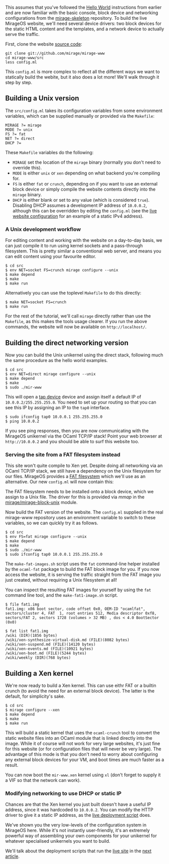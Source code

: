 This assumes that you've followed the [Hello World](/wiki/hello-world)
instructions from earlier and are now familiar with the basic console, block
device and networking configurations from the
[mirage-skeleton](https://github.com/mirage/mirage-skeleton) repository.  To
build the live MirageOS website, we'll need several device drivers: two block
devices for the static HTML content and the templates, and a network device to
actually serve the traffic.

First, clone the website [source code](https://github.com/mirage/mirage-www):

```
git clone git://github.com/mirage/mirage-www
cd mirage-www/src
less config.ml
```

This `config.ml` is more complex to reflect all the different ways we want
to statically build the webite, but it also does a lot more!  We'll walk through it step by step.

## Building a Unix version

The `src/config.ml` takes its configuration variables from some environment variables,
which can be supplied manually or provided via the `Makefile`:

```
MIRAGE ?= mirage
MODE ?= unix
FS ?= fat
NET ?= direct
DHCP ?=

```

These `Makefile` variables do the following:

* `MIRAGE` set the location of the `mirage` binary (normally you
  don't need to override this).
* `MODE` is either `unix` or `xen` depending on what backend you're compiling for.
* `FS` is either `fat` or `crunch`, depending on if you want to use an external block device or simply compile the website contents directly into the `mirage` binary.
* `DHCP` is either blank or set to any value (which is considered `true`). Disabling DHCP assumes a development IP address of `10.0.0.2`, although this can be overridden by editing the `config.ml` (see the [live website configuration](https://github.com/mirage/mirage-www/blob/master/.travis-www.ml) for an example of a static IPv4 address).

### A Unix development workflow

For editing content and working with the website on a day-to-day basis, we can
just compile it to run using kernel sockets and a pass-through filesystem.  This
is pretty similar a conventional web server, and means you can edit content
using your favourite editor.

```
$ cd src
$ env NET=socket FS=crunch mirage configure --unix
$ make depend
$ make
$ make run
```

Alternatively you can use the toplevel `Makefile` to do this directly:

```
$ make NET=socket FS=crunch
$ make run
```

For the rest of the tutorial, we'll call `mirage` directly rather than use the
`Makefile`, as this makes the tools usage clearer.  If you run the above
commands, the website will now be available on `http://localhost/`.

## Building the direct networking version

Now you can build the Unix unikernel using the direct stack, following much the same procedure
as the hello world examples.

```
$ cd src
$ env NET=direct mirage configure --unix
$ make depend
$ make
$ sudo ./mir-www
```

This will open a [tap device](http://en.wikipedia.org/wiki/TUN/TAP) device and
assign itself a default IP of `10.0.0.2/255.255.255.0`.  You need to set up your
routing so that you can see this IP by assigning an IP to the `tap0` interface.

```
$ sudo ifconfig tap0 10.0.0.1 255.255.255.0
$ ping 10.0.0.2
```

If you see ping responses, then you are now communicating with the MirageOS
unikernel via the OCaml TCP/IP stack!  Point your web browser at `http://10.0.0.2`
and you should be able to surf this website too.

### Serving the site from a FAT filesystem instead

This site won't quite compile to Xen yet.  Despite doing all networking via an
OCaml TCP/IP stack, we still have a dependency on the Unix filesystem for our
files.  MirageOS provides a [FAT filesystem](http://github.com/mirage/ocaml-fat)
which we'll use as an alternative.  Our new `config.ml` will now contain this:

The FAT filesystem needs to be installed onto a block device, which we assign
to a Unix file.  The driver for this is provided via *mmap* in the
[mirage/mirage-block-unix](https://github.com/mirage/mirage-block-unix) module.

Now build the FAT version of the website.  The `config.ml` supplied in the real
mirage-www repository uses an environment variable to switch to these
variables, so we can quickly try it as follows.

```
$ cd src
$ env FS=fat mirage configure --unix
$ make depend
$ make
$ sudo ./mir-www
$ sudo ifconfig tap0 10.0.0.1 255.255.255.0
```

The `make-fat-images.sh` script uses the `fat` command-line helper installed
by the `ocaml-fat` package to build the FAT block image for you.
If you now access the website, it is serving the traffic straight from the
FAT image you just created, without requiring a Unix filesystem at all!

You can inspect the resulting FAT images for yourself by using the `fat`
command line tool, and the `make-fat1-image.sh` script.

```
$ file fat1.img
fat1.img: x86 boot sector, code offset 0x0, OEM-ID "ocamlfat",
sectors/cluster 4, FAT  1, root entries 512, Media descriptor 0xf8,
sectors/FAT 2, sectors 1728 (volumes > 32 MB) , dos < 4.0 BootSector (0x0)

$ fat list fat1.img
/wiki (DIR)(1856 bytes)
/wiki/xen-synthesize-virtual-disk.md (FILE)(8082 bytes)
/wiki/xen-suspend.md (FILE)(14120 bytes)
/wiki/xen-events.md (FILE)(10921 bytes)
/wiki/xen-boot.md (FILE)(5244 bytes)
/wiki/weekly (DIR)(768 bytes)
```

## Building a Xen kernel

We're now ready to build a Xen kernel.  This can use eithr FAT or a builtin
crunch (to avoid the need for an external block device).  The latter is the
default, for simplicity's sake.

```
$ cd src
$ mirage configure --xen
$ make depend
$ make
$ make run
```

This will build a static kernel that uses the `ocaml-crunch` tool to convert
the static website files into an OCaml module that is linked directly into
the image.  While it of course will not work for very large websites, it's
just fine for this website (or for configuration files that will never be
very large).  The advantage of this mode is that you don't need to worry
about configuring any external block devices for your VM, and boot times are
much faster as a result.

You can now boot the `mir-www.xen` kernel using `xl` (don't forget to supply
it a VIF so that the network can work).

### Modifying networking to use DHCP or static IP

Chances are that the Xen kernel you just built doesn't have a useful IP
address, since it was hardcoded to `10.0.0.2`.  You can modify the HTTP driver
to give it a static IP address, as the [live deployment script](https://github.com/mirage/mirage-www/blob/master/.travis-www.ml) does.

We've shown you the very low-levels of the configuration system in MirageOS here.
While it's not instantly user-friendly, it's an extremely powerful way of
assembling your own components for your unikernel for whatever specialised
unikernels you want to build.

We'll talk about the deployment scripts that run the [live
site](http://openmirage.org) in the [next article](/docs/deploying-via-ci).
